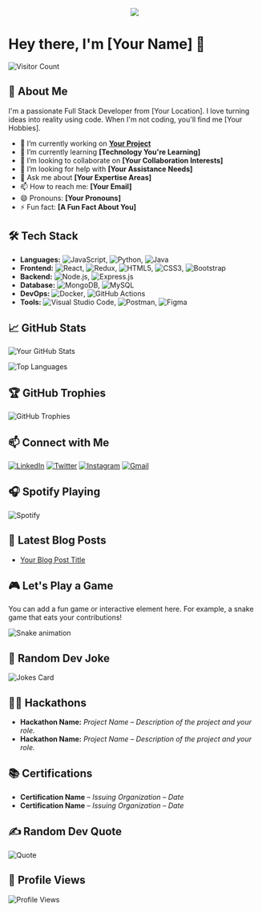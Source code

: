 <!-- Profile Header -->
<p align="center">
  <img src="https://capsule-render.vercel.app/api?text=Hey%20Everyone!🕹️&animation=fadeIn&type=waving&color=gradient&height=100"/>
</p>

# Hey there, I'm [Your Name] 👋

![Visitor Count](https://komarev.com/ghpvc/?username=YourUsername&color=blue)

## 🚀 About Me

I'm a passionate Full Stack Developer from [Your Location]. I love turning ideas into reality using code. When I'm not coding, you'll find me [Your Hobbies].

- 🔭 I’m currently working on **[Your Project](https://github.com/YourUsername/YourProject)**
- 🌱 I’m currently learning **[Technology You're Learning]**
- 👯 I’m looking to collaborate on **[Your Collaboration Interests]**
- 🤔 I’m looking for help with **[Your Assistance Needs]**
- 💬 Ask me about **[Your Expertise Areas]**
- 📫 How to reach me: **[Your Email]**
- 😄 Pronouns: **[Your Pronouns]**
- ⚡ Fun fact: **[A Fun Fact About You]**

## 🛠️ Tech Stack

- **Languages:** ![JavaScript](https://img.shields.io/badge/-JavaScript-black?style=flat-square&logo=javascript), ![Python](https://img.shields.io/badge/-Python-black?style=flat-square&logo=python), ![Java](https://img.shields.io/badge/-Java-black?style=flat-square&logo=java)
- **Frontend:** ![React](https://img.shields.io/badge/-React-black?style=flat-square&logo=react), ![Redux](https://img.shields.io/badge/-Redux-black?style=flat-square&logo=redux), ![HTML5](https://img.shields.io/badge/-HTML5-black?style=flat-square&logo=html5), ![CSS3](https://img.shields.io/badge/-CSS3-black?style=flat-square&logo=css3), ![Bootstrap](https://img.shields.io/badge/-Bootstrap-black?style=flat-square&logo=bootstrap)
- **Backend:** ![Node.js](https://img.shields.io/badge/-Node.js-black?style=flat-square&logo=node.js), ![Express.js](https://img.shields.io/badge/-Express.js-black?style=flat-square&logo=express)
- **Database:** ![MongoDB](https://img.shields.io/badge/-MongoDB-black?style=flat-square&logo=mongodb), ![MySQL](https://img.shields.io/badge/-MySQL-black?style=flat-square&logo=mysql)
- **DevOps:** ![Docker](https://img.shields.io/badge/-Docker-black?style=flat-square&logo=docker), ![GitHub Actions](https://img.shields.io/badge/-GitHub%20Actions-black?style=flat-square&logo=github-actions)
- **Tools:** ![Visual Studio Code](https://img.shields.io/badge/-VS%20Code-black?style=flat-square&logo=visual-studio-code), ![Postman](https://img.shields.io/badge/-Postman-black?style=flat-square&logo=postman), ![Figma](https://img.shields.io/badge/-Figma-black?style=flat-square&logo=figma)

## 📈 GitHub Stats

![Your GitHub Stats](https://github-readme-stats.vercel.app/api?username=YourUsername&show_icons=true&hide_border=true&theme=dark)

![Top Languages](https://github-readme-stats.vercel.app/api/top-langs/?username=YourUsername&layout=compact&hide_border=true&theme=dark)

## 🏆 GitHub Trophies

![GitHub Trophies](https://github-profile-trophy.vercel.app/?username=YourUsername&theme=onedark)

## 📫 Connect with Me

[![LinkedIn](https://img.shields.io/badge/-LinkedIn-blue?style=flat-square&logo=linkedin&logoColor=white&link=https://www.linkedin.com/in/YourUsername/)](https://www.linkedin.com/in/YourUsername/)
[![Twitter](https://img.shields.io/badge/-Twitter-blue?style=flat-square&logo=twitter&logoColor=white&link=https://twitter.com/YourUsername)](https://twitter.com/YourUsername)
[![Instagram](https://img.shields.io/badge/-Instagram-purple?style=flat-square&logo=instagram&logoColor=white&link=https://www.instagram.com/YourUsername/)](https://www.instagram.com/YourUsername/)
[![Gmail](https://img.shields.io/badge/-Gmail-red?style=flat-square&logo=gmail&logoColor=white&link=mailto:YourEmail)](mailto:YourEmail)

## 🎧 Spotify Playing

![Spotify](https://novatorem.vercel.app/api/spotify)

## 📝 Latest Blog Posts

<!-- BLOG-POST-LIST:START -->
- [Your Blog Post Title](https://yourblog.com/your-post)
<!-- BLOG-POST-LIST:END -->

## 🎮 Let's Play a Game

You can add a fun game or interactive element here. For example, a snake game that eats your contributions!

![Snake animation](https://github.com/YourUsername/YourUsername/blob/output/github-contribution-grid-snake.svg)

## 💬 Random Dev Joke

![Jokes Card](https://readme-jokes.vercel.app/api)

## 🐱‍💻 Hackathons

- **Hackathon Name:** *Project Name* – *Description of the project and your role.*
- **Hackathon Name:** *Project Name* – *Description of the project and your role.*

## 📚 Certifications

- **Certification Name** – *Issuing Organization* – *Date*
- **Certification Name** – *Issuing Organization* – *Date*

## ✍️ Random Dev Quote

![Quote](https://quotes-github-readme.vercel.app/api?type=horizontal&theme=dark)

## 🎨 Profile Views

![Profile Views](https://komarev.com/ghpvc/?username=YourUsername&color=blue)
